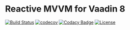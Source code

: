 # Reactive MVVM for Vaadin 8
[![Build Status](https://travis-ci.org/dohnala/reactive-vaadin.svg?branch=master)](https://travis-ci.org/dohnala/reactive-vaadin)
[![codecov](https://codecov.io/gh/dohnala/reactive-vaadin/branch/master/graph/badge.svg)](https://codecov.io/gh/dohnala/reactive-vaadin)
[![Codacy Badge](https://api.codacy.com/project/badge/Grade/528c739a5ded4e15aa4cab3f46814a84)](https://www.codacy.com/app/dohnal-adam/reactive-vaadin?utm_source=github.com&amp;utm_medium=referral&amp;utm_content=dohnala/reactive-vaadin&amp;utm_campaign=Badge_Grade)
[![License](https://img.shields.io/badge/License-Apache%202.0-blue.svg)](https://opensource.org/licenses/Apache-2.0)
